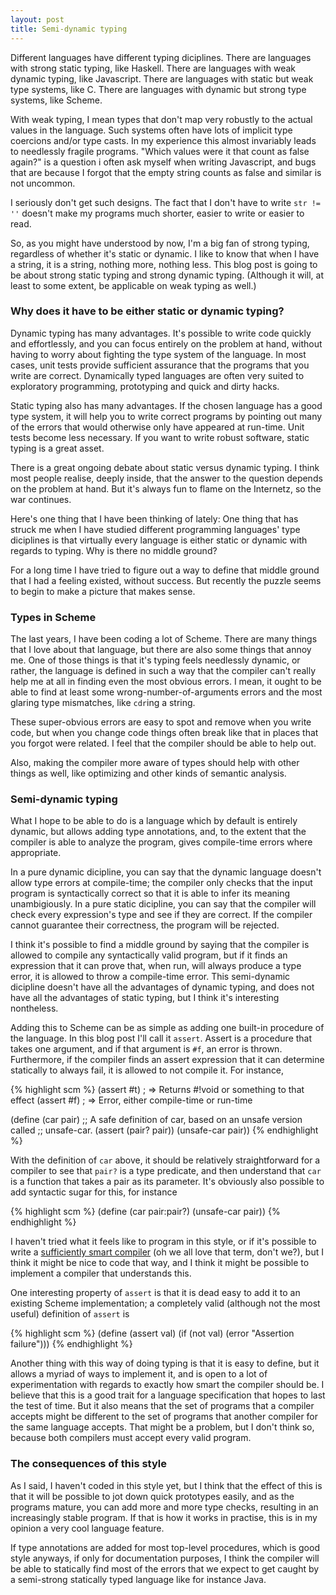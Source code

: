 ```yaml
---
layout: post
title: Semi-dynamic typing
---
```


Different languages have different typing diciplines. There are
languages with strong static typing, like Haskell. There are languages
with weak dynamic typing, like Javascript. There are languages with
static but weak type systems, like C. There are languages with dynamic
but strong type systems, like Scheme.

With weak typing, I mean types that don't map very robustly to the
actual values in the language. Such systems often have lots of
implicit type coercions and/or type casts. In my experience this
almost invariably leads to needlessly fragile programs. "Which values
were it that count as false again?" is a question i often ask myself
when writing Javascript, and bugs that are because I forgot that the
empty string counts as false and similar is not uncommon.

I seriously don't get such designs. The fact that I don't have to
write `str != ''` doesn't make my programs much shorter, easier to
write or easier to read.

So, as you might have understood by now, I'm a big fan of strong
typing, regardless of whether it's static or dynamic. I like to know
that when I have a string, it is a string, nothing more, nothing
less. This blog post is going to be about strong static typing and
strong dynamic typing. (Although it will, at least to some extent, be
applicable on weak typing as well.)

### Why does it have to be either static or dynamic typing?

Dynamic typing has many advantages. It's possible to write code
quickly and effortlessly, and you can focus entirely on the problem at
hand, without having to worry about fighting the type system of the
language. In most cases, unit tests provide sufficient assurance that
the programs that you write are correct. Dynamically typed languages
are often very suited to exploratory programming, prototyping and
quick and dirty hacks.

Static typing also has many advantages. If the chosen language has a
good type system, it will help you to write correct programs by
pointing out many of the errors that would otherwise only have
appeared at run-time. Unit tests become less necessary. If you want to
write robust software, static typing is a great asset.

There is a great ongoing debate about static versus dynamic typing. I
think most people realise, deeply inside, that the answer to the question
depends on the problem at hand. But it's always fun to flame on the
Internetz, so the war continues.

Here's one thing that I have been thinking of lately: One thing that
has struck me when I have studied different programming languages'
type diciplines is that virtually every language is either static or
dynamic with regards to typing. Why is there no middle ground?

For a long time I have tried to figure out a way to define that middle
ground that I had a feeling existed, without success. But recently the
puzzle seems to begin to make a picture that makes sense.

### Types in Scheme

The last years, I have been coding a lot of Scheme. There are many
things that I love about that language, but there are also some things
that annoy me. One of those things is that it's typing feels
needlessly dynamic, or rather, the language is defined in such a way
that the compiler can't really help me at all in finding even the most
obvious errors. I mean, it ought to be able to find at least some
wrong-number-of-arguments errors and the most glaring type mismatches,
like `cdr`ing a string.

These super-obvious errors are easy to spot and remove when you write
code, but when you change code things often break like that in places
that you forgot were related. I feel that the compiler should be able
to help out.

Also, making the compiler more aware of types should help with other
things as well, like optimizing and other kinds of semantic analysis.

### Semi-dynamic typing

What I hope to be able to do is a language which by default is
entirely dynamic, but allows adding type annotations, and, to the
extent that the compiler is able to analyze the program, gives
compile-time errors where appropriate.

In a pure dynamic dicipline, you can say that the dynamic language
doesn't allow type errors at compile-time; the compiler only checks
that the input program is syntactically correct so that it is able to
infer its meaning unambigiously. In a pure static dicipline, you can
say that the compiler will check every expression's type and see if
they are correct. If the compiler cannot guarantee their correctness,
the program will be rejected.

I think it's possible to find a middle ground by saying that the
compiler is allowed to compile any syntactically valid program, but if
it finds an expression that it can prove that, when run, will always
produce a type error, it is allowed to throw a compile-time
error. This semi-dynamic dicipline doesn't have all the advantages of
dynamic typing, and does not have all the advantages of static typing,
but I think it's interesting nontheless.

Adding this to Scheme can be as simple as adding one built-in
procedure of the language. In this blog post I'll call it
`assert`. Assert is a procedure that takes one argument, and if that
argument is `#f`, an error is thrown. Furthermore, if the compiler
finds an assert expression that it can determine statically to always
fail, it is allowed to not compile it. For instance,

{% highlight scm %}
(assert #t) ; => Returns #!void or something to that effect
(assert #f) ; => Error, either compile-time or run-time

(define (car pair)
  ;; A safe definition of car, based on an unsafe version called
  ;; unsafe-car.
  (assert (pair? pair))
  (unsafe-car pair))
{% endhighlight %}

With the definition of `car` above, it should be relatively
straightforward for a compiler to see that `pair?` is a type
predicate, and then understand that `car` is a function that takes a
pair as its parameter. It's obviously also possible to add syntactic
sugar for this, for instance

{% highlight scm %}
(define (car pair:pair?)
  (unsafe-car pair))
{% endhighlight %}

I haven't tried what it feels like to program in this style, or if
it's possible to write a
[sufficiently smart compiler](https://c2.com/cgi-bin/wiki?SufficientlySmartCompiler)
(oh we all love that term, don't we?), but I think it might be nice to
code that way, and I think it might be possible to implement a
compiler that understands this.

One interesting property of `assert` is that it is dead easy to add it
to an existing Scheme implementation; a completely valid (although not
the most useful) definition of `assert` is

{% highlight scm %}
(define (assert val)
  (if (not val)
      (error "Assertion failure")))
{% endhighlight %}

Another thing with this way of doing typing is that it is easy to
define, but it allows a myriad of ways to implement it, and is open to
a lot of experimentation with regards to exactly how smart the
compiler should be. I believe that this is a good trait for a language
specification that hopes to last the test of time. But it also means
that the set of programs that a compiler accepts might be different to
the set of programs that another compiler for the same language
accepts. That might be a problem, but I don't think so, because both
compilers must accept every valid program.

### The consequences of this style

As I said, I haven't coded in this style yet, but I think that the
effect of this is that it will be possible to jot down quick
prototypes easily, and as the programs mature, you can add more and
more type checks, resulting in an increasingly stable program. If that
is how it works in practise, this is in my opinion a very cool
language feature.

If type annotations are added for most top-level procedures, which is
good style anyways, if only for documentation purposes, I think the
compiler will be able to statically find most of the errors that we
expect to get caught by a semi-strong statically typed language like
for instance Java.
